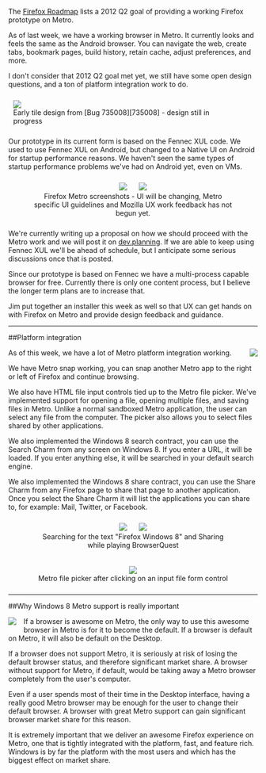 The [Firefox Roadmap][1] lists a 2012 Q2 goal of providing a working Firefox prototype on Metro.

As of last week, we have a working browser in Metro. It currently looks and feels the same as the Android browser.
You can navigate the web, create tabs, bookmark pages, build history, retain cache, adjust preferences, and more.

I don't consider that 2012 Q2 goal met yet, we still have some open design questions, and a ton of platform integration work to do.

<figure style='text-align:left; padding:10px; margin-left:0px'>
<img src='/static/img/blogpost_135/metro-start.jpg' style='display:block'>
<figurecaption style='display:block;'>
Early tile design from [Bug 735008][735008] - design still in progress
</figurecaption>
</figure>


Our prototype in its current form is based on the Fennec XUL code.
We used to use Fennec XUL on Android, but changed to a Native UI on Android for startup performance reasons.
We haven't seen the same types of startup performance problems we've had on Android yet, even on VMs.


<figure style='text-align:center; padding:10px'>
<a href='/static/img/blogpost_135/metro-sidebar.jpg'>
<img src='/static/img/blogpost_135/metro-sidebar-small.jpg'  style='padding-right:10px;'></a>
<a href='/static/img/blogpost_135/metro-no-sidebar.jpg'><img src='/static/img/blogpost_135/metro-no-sidebar-small.jpg' style='padding-left:10px;'></a>
<figurecaption style='display:block;'>
Firefox Metro screenshots - UI will be changing, Metro specific UI guidelines and Mozilla UX work feedback has not begun yet.
</figurecaption>
</figure>

We're currently writing up a proposal on how we should proceed with the Metro work and we will post it on [dev.planning][2].
If we are able to keep using Fennec XUL we'll be ahead of schedule, but I anticipate some serious discussions once that is posted.

Since our prototype is based on Fennec we have a multi-process capable browser for free.
Currently there is only one content process, but I believe the longer term plans are to increase that.

Jim put together an installer this week as well so that UX can get hands on with Firefox on Metro and provide design feedback and guidance.

---

##Platform integration

<img src='/static/img/blogpost_135/metro-charms.png' style='float:right; padding-left:20px; padding-bottom:2px;'>

As of this week, we have a lot of Metro platform integration working.  

We have Metro snap working, you can snap another Metro app to the right or left of Firefox and continue browsing.

We also have HTML file input controls tied up to the Metro file picker.
We've implemented support for opening a file, opening multiple files, and saving files in Metro.  Unlike a normal sandboxed Metro application, the user can select any file from the computer.  The picker also allows you to select files shared by other applications.

We also implemented the Windows 8 search contract, you can use the Search Charm from any screen on Windows 8.  If you enter a URL, it will be loaded.  If you enter anything else, it will be searched in your default search engine.

We also implemented the Windows 8 share contract, you can use the Share Charm from any Firefox page to share that page to another application.
Once you select the Share Charm it will list the applications you can share to, for example: Mail, Twitter, or Facebook.


<figure style='text-align:center; padding:10px'>
<a href='/static/img/blogpost_135/screenshot-search-charm.jpg'><img src='/static/img/blogpost_135/screenshot-search-charm-small.jpg' style='padding-right:10px;'></a>
<a href='/static/img/blogpost_135/screenshot-share.jpg'><img src='/static/img/blogpost_135/screenshot-share-small.jpg' style='padding-left:10px;'></a>
<figurecaption style='display:block;'>
Searching for the text "Firefox Windows 8" and Sharing while playing BrowserQuest</figurecaption>
</figure>

<figure style='text-align:center; padding:10px'>
<a href='/static/img/blogpost_135/screenshot-filepicker.jpg'>
<img src='/static/img/blogpost_135/screenshot-filepicker-small.jpg'></a>
<figurecaption style='display:block;'>
Metro file picker after clicking on an input file form control</figurecaption>
</figure>

---
<a name="metro-is-important" />

##Why Windows 8 Metro support is really important

<img src='/static/img/blogpost_135/windows-8-logo-small.jpg' style='float:left; padding-right:15px; padding-bottom:2px;'>

If a browser is awesome on Metro, the only way to use this awesome browser in Metro is for it to become the default.
If a browser is default on Metro, it will also be default on the Desktop.

If a browser does not support Metro, it is seriously at risk of losing the default browser status, and therefore significant market share.  A browser without support for Metro, if default, would be taking away a Metro browser completely from the user's computer.

Even if a user spends most of their time in the Desktop interface, having a really good Metro browser may be enough for the user to change their default browser.  A browser with great Metro support can gain significant browser market share for this reason.

It is extremely important that we deliver an awesome Firefox experience on Metro, one that is tightly integrated with the platform, fast, and feature rich.  Windows is by far the platform with the most users and which has the biggest effect on market share.

[1]: https://wiki.mozilla.org/Firefox/Roadmap
[2]: http://groups.google.com/group/mozilla.dev.planning/topics
[735008]: https://bugzilla.mozilla.org/show_bug.cgi?id=735008
